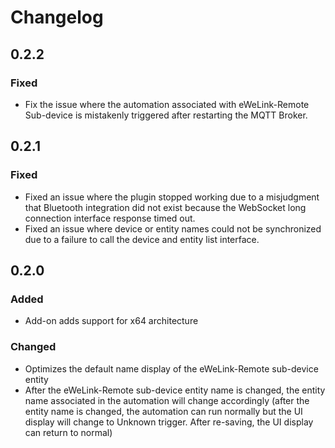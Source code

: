 # Changelog  

## 0.2.2  
### Fixed  
- Fix the issue where the automation associated with eWeLink-Remote Sub-device is mistakenly triggered after restarting the MQTT Broker.

## 0.2.1  
### Fixed  
- Fixed an issue where the plugin stopped working due to a misjudgment that Bluetooth integration did not exist because the WebSocket long connection interface response timed out.
- Fixed an issue where device or entity names could not be synchronized due to a failure to call the device and entity list interface.

## 0.2.0  
### Added  
- Add-on adds support for x64 architecture  
### Changed  
- Optimizes the default name display of the eWeLink-Remote sub-device entity  
- After the eWeLink-Remote sub-device entity name is changed, the entity name associated in the automation will change accordingly (after the entity name is changed, the automation can run normally but the UI display will change to Unknown trigger. After re-saving, the UI display can return to normal)